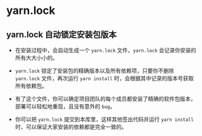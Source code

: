 # yarn.lock

## yarn.lock 自动锁定安装包版本

  - 在安装过程中，会自动生成一个 `yarn.lock` 文件，`yarn.lock` 会记录你安装的所有大大小小的。

  - `yarn.lock` 锁定了安装包的精确版本以及所有依赖项，只要你不删除 `yarn.lock` 文件，再次运行 `yarn install` 时，会根据其中记录的版本号获取所有依赖包。

  - 有了这个文件，你可以确定项目团队的每个成员都安装了精确的软件包版本，部署可以轻松地重现，且没有意外的 `bug`。

  - 你可以把 `yarn.lock` 提交到本库里，这样其他签出代码并运行 `yarn install` 时，可以保证大家安装的依赖都是完全一致的。
